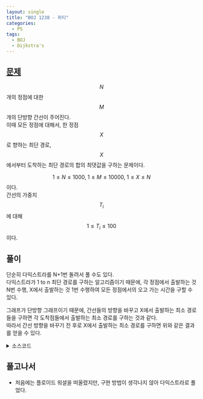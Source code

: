 ```yaml
---
layout: single
title: "BOJ 1238 - 파티"
categories:
  - PS
tags:
  - BOJ
  - Dijkstra's
---
```


## <a href="https://www.acmicpc.net/problem/1238" target="_blank">문제</a>

$$N$$개의 정점에 대한 $$M$$개의 단방향 간선이 주어진다.  
이때 모든 정점에 대해서, 한 정점 $$X$$로 향하는 최단 경로, $$X$$에서부터 도착하는 최단 경로의 합의 최댓값을 구하는 문제이다.

$$1\le N \le 1000,\; 1\le M \le 10000,\; 1\le X \le N$$이다.  
간선의 가중치 $$T_i$$에 대해 $$1 \le T_i \le 100$$이다.

## 풀이

단순히 다익스트라를 N+1번 돌려서 풀 수도 있다.  
다익스트라가 1 to n 최단 경로를 구하는 알고리즘이기 때문에, 각 정점에서 출발하는 것 N번 수행, X에서 출발하는 것 1번 수행하여 모든 정점에서의 오고 가는 시간을 구할 수 있다.

그래프가 단방향 그래프이기 때문에, 간선들의 방향을 바꾸고 X에서 출발하는 최소 경로들을 구하면 각 도착점들에서 출발하는 최소 경로를 구하는 것과 같다.  
따라서 간선 방향을 바꾸기 전 후로 X에서 출발하는 최소 경로를 구하면 위와 같은 결과를 얻을 수 있다.

<details markdown="1">
<summary>소스코드</summary>

```cpp
#include <iostream>
#include <vector>
#include <utility>
#include <algorithm>
#include <queue>

using namespace std;
using pii = pair<int, int>;
using vi = vector<int>;
using lld = long long;

int main()
{
	ios::sync_with_stdio(0);
	cin.tie(0);
	int n, m, x, ans = 0;
	cin >> n >> m >> x;
	x--;
	vi ttime(n, 0);
	vector<vi> adj(n, vi(0));
	for (int i = 0; i < m; i++)
	{
		int w, s, e;
		cin >> s >> e >> w;
		s--, e--;
		adj[s].push_back(e * 1000 + w);
	}
	vi vis(n, 1000001);
	queue<int> q;
	q.push(x);
	vis[x] = 0;
	while (!q.empty())
	{
		int cur = q.front();
		q.pop();
		for (int i = 0; i < adj[cur].size(); i++)
		{
			int adjv = adj[cur][i] / 1000, w = adj[cur][i] % 1000;
			if (vis[adjv] >= vis[cur] + w)
			{
				vis[adjv] = vis[cur] + w;
				q.push(adjv);
			}
		}
	}
	for (int i = 0; i < n; i++)
		ttime[i] += vis[i];

	vector<vi> radj(n, vi(0));
	vis = vi(n, 1000001);
	for (int i = 0; i < n; i++)
		for (int j = 0; j < adj[i].size(); j++)
			radj[adj[i][j] / 1000].push_back(i * 1000 + adj[i][j] % 1000);
	q.push(x);
	vis[x] = 0;
	while (!q.empty())
	{
		int cur = q.front();
		q.pop();
		for (int i = 0; i < radj[cur].size(); i++)
		{
			int adjv = radj[cur][i] / 1000, w = radj[cur][i] % 1000;
			if (vis[adjv] >= vis[cur] + w)
			{
				vis[adjv] = vis[cur] + w;
				q.push(adjv);
			}
		}
	}
	for (int i = 0; i < n; i++)
	{
		ttime[i] += vis[i];
		if (ans < ttime[i])
			ans = ttime[i];
	}
	cout << ans;
	return 0;
}

```

</details>

## 풀고나서

- 처음에는 플로이드 워셜을 떠올렸지만, 구현 방법이 생각나지 않아 다익스트라로 풀었다.